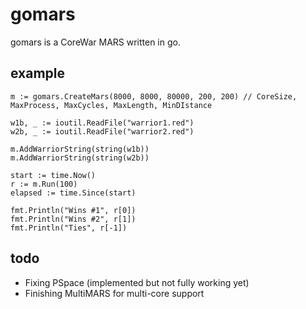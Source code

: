 gomars
====

gomars is a CoreWar MARS written in go.

## example

```
m := gomars.CreateMars(8000, 8000, 80000, 200, 200) // CoreSize, MaxProcess, MaxCycles, MaxLength, MinDIstance

w1b, _ := ioutil.ReadFile("warrior1.red")
w2b, _ := ioutil.ReadFile("warrior2.red")

m.AddWarriorString(string(w1b))
m.AddWarriorString(string(w2b))

start := time.Now()
r := m.Run(100)
elapsed := time.Since(start)

fmt.Println("Wins #1", r[0])
fmt.Println("Wins #2", r[1])
fmt.Println("Ties", r[-1])
```

## todo

+ Fixing PSpace (implemented but not fully working yet)
+ Finishing MultiMARS for multi-core support
